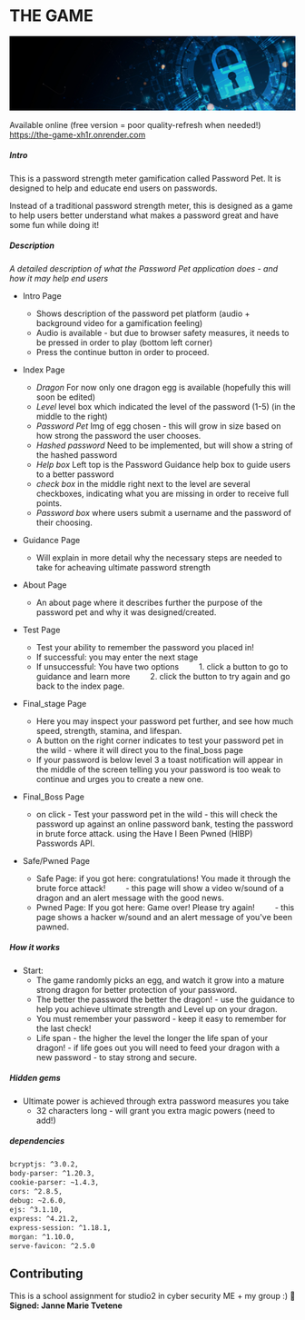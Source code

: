 # THE GAME

![Banner](/public/images/banner1.jpg)

Available online (free version = poor quality-refresh when needed!)
https://the-game-xh1r.onrender.com

##### Intro
This is a password strength meter gamification called Password Pet. It is designed to help and educate end users on passwords.

Instead of a traditional password strength meter, this is designed as a game to help users better understand what makes a password great and have some fun while doing it!

##### Description
_A detailed description of what the Password Pet application does - and how it may help end users_

* Intro Page
    * Shows description of the password pet platform (audio + background video for a gamification feeling)
    * Audio is available - but due to browser safety measures, it needs to be pressed in order to play (bottom left corner)
    * Press the continue button in order to proceed.

* Index Page
    * _Dragon_ For now only one dragon egg is available (hopefully this will soon be edited)
    * _Level_ level box which indicated the level of the password (1-5) (in the middle to the right)
    * _Password Pet_ Img of egg chosen - this will grow in size based on how strong the password the user chooses.
    * _Hashed password_ Need to be implemented, but will show a string of the hashed password 
    * _Help box_ Left top is the Password Guidance help box to guide users to a better password
    * _check box_ in the middle right next to the level are several checkboxes, indicating what you are missing in order to receive full points.
    * _Password box_ where users submit a username and the password of their choosing.

* Guidance Page
    * Will explain in more detail why the necessary steps are needed to take for acheaving ultimate password strength


* About Page
    * An about page where it describes further the purpose of the password pet and why it was designed/created.

* Test Page
    * Test your ability to remember the password you placed in!
    * If successful: you may enter the next stage
    * If unsuccessful: You have two options 
        1. click a button to go to guidance and learn more
        2. click the button to try again and go back to the index page.

* Final_stage Page
    * Here you may inspect your password pet further, and see how much speed, strength, stamina, and lifespan.
    * A button on the right corner indicates to test your password pet in the wild - where it will direct you to the final_boss page
    * If your password is below level 3 a toast notification will appear in the middle of the screen telling you your password is too weak to continue and urges you to create a new one.
    
* Final_Boss Page
    * on click - Test your password pet in the wild - this will check the password up against an online password bank, testing the password in brute force attack. using the Have I Been Pwned (HIBP) Passwords API.

* Safe/Pwned Page
    * Safe Page: if you got here: congratulations! You made it through the brute force attack!
        - this page will show a video w/sound of a dragon and an alert message with the good news.
    * Pwned Page: If you got here: Game over! Please try again!
        - this page shows a hacker w/sound and an alert message of you've been pawned.

##### How it works
* Start:
    * The game randomly picks an egg, and watch it grow into a mature strong dragon for better protection of your password.
    * The better the password the better the dragon! - use the guidance to help you achieve ultimate strength and Level up on your dragon.
    * You must remember your password - keep it easy to remember for the last check!
    * Life span - the higher the level the longer the life span of your dragon! - if life goes out you will need to feed your dragon with a new password - to stay strong and secure.

##### Hidden gems
* Ultimate power is achieved through extra password measures you take
    * 32 characters long - will grant you extra magic powers (need to add!)

##### dependencies
    bcryptjs: ^3.0.2,
    body-parser: ^1.20.3,
    cookie-parser: ~1.4.3,
    cors: ^2.8.5,
    debug: ~2.6.0,
    ejs: ^3.1.10,
    express: ^4.21.2,
    express-session: ^1.18.1,
    morgan: ^1.10.0,
    serve-favicon: ^2.5.0

## Contributing
This is a school assignment for studio2 in cyber security
ME + my group :) :butterfly: 
**Signed: Janne Marie Tvetene**